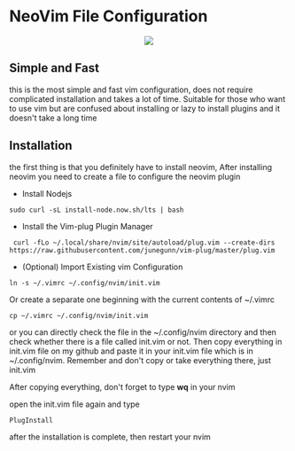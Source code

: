 # NeoVim File Configuration 

<center><img src="https://i.ibb.co/WpTHLYx/Screenshot-2021-08-20-02-45-55-1600x900.png"></center>

## Simple and Fast

this is the most simple and fast vim configuration, does not require complicated installation and takes a lot of time. Suitable for those who want to use vim but are confused about installing or lazy to install plugins and it doesn't take a long time

## Installation

the first thing is that you definitely have to install neovim, After installing neovim you need to create a file to configure the neovim plugin
- Install Nodejs
```
sudo curl -sL install-node.now.sh/lts | bash
```

- Install the Vim-plug Plugin Manager

```
 curl -fLo ~/.local/share/nvim/site/autoload/plug.vim --create-dirs https://raw.githubusercontent.com/junegunn/vim-plug/master/plug.vim
```

- (Optional) Import Existing vim Configuration

```
ln -s ~/.vimrc ~/.config/nvim/init.vim
```

Or create a separate one beginning with the current contents of ~/.vimrc<br>

```
cp ~/.vimrc ~/.config/nvim/init.vim
```
or you can directly check the file in the ~/.config/nvim directory and then check whether there is a file called init.vim or not. Then copy everything in init.vim file on my github and paste it in your init.vim file which is in ~/.config/nvim. Remember and don't copy or take everything there, just init.vim

After copying everything, don't forget to type **wq** in your nvim

open the init.vim file again and type

```
PlugInstall
```
after the installation is complete, then restart your nvim



